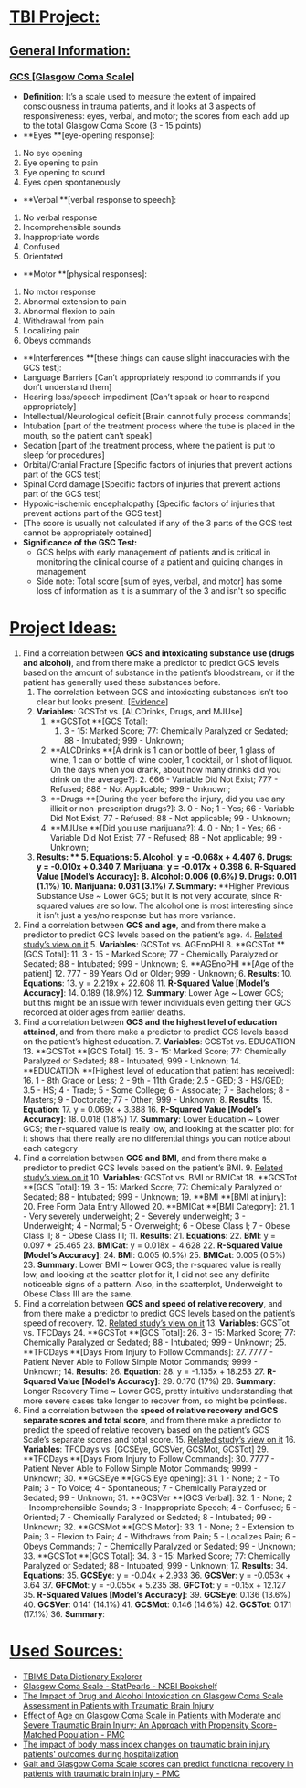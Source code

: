 # **<span style="text-decoration:underline;">TBI Project:</span>**

## **<span style="text-decoration:underline;">General Information:</span>**


### **<span style="text-decoration:underline;">GCS [Glasgow Coma Scale]</span>**



* **Definition**: It’s a scale used to measure the extent of impaired consciousness in trauma patients, and it looks at 3 aspects of responsiveness: eyes, verbal, and motor; the scores from each add up to the total Glasgow Coma Score (3 - 15 points)
* **Eyes **[eye-opening response]:
1. No eye opening
2. Eye opening to pain
3. Eye opening to sound
4. Eyes open spontaneously
* **Verbal **[verbal response to speech]:
1. No verbal response
2. Incomprehensible sounds
3. Inappropriate words
4. Confused
5. Orientated
* **Motor **[physical responses]:
1. No motor response
2. Abnormal extension to pain
3. Abnormal flexion to pain
4. Withdrawal from pain
5. Localizing pain
6. Obeys commands
* **Interferences **[these things can cause slight inaccuracies with the GCS test]:
* Language Barriers [Can’t appropriately respond to commands if you don’t understand them]
* Hearing loss/speech impediment [Can’t speak or hear to respond appropriately]
* Intellectual/Neurological deficit [Brain cannot fully process commands]
* Intubation [part of the treatment process where the tube is placed in the mouth, so the patient can’t speak]
* Sedation [part of the treatment process, where the patient is put to sleep for procedures]
* Orbital/Cranial Fracture [Specific factors of injuries that prevent actions part of the GCS test]
* Spinal Cord damage [Specific factors of injuries that prevent actions part of the GCS test]
* Hypoxic-ischemic encephalopathy [Specific factors of injuries that prevent actions part of the GCS test]
* [The score is usually not calculated if any of the 3 parts of the GCS test cannot be appropriately obtained]
* **Significance of the GSC Test:**
    * GCS helps with early management of patients and is critical in monitoring the clinical course of a patient and guiding changes in management
    * Side note: Total score [sum of eyes, verbal, and motor] has some loss of information as it is a summary of the 3 and isn't so specific


# **<span style="text-decoration:underline;">Project Ideas:</span>**



1. Find a correlation between **GCS and intoxicating substance use (drugs and alcohol)**, and from there make a predictor to predict GCS levels based on the amount of substance in the patient’s bloodstream, or if the patient has generally used these substances before.
    1. The correlation between GCS and intoxicating substances isn’t too clear but looks present. [[Evidence](https://pubmed.ncbi.nlm.nih.gov/31881342/)]
    2. **Variables**: GCSTot vs. [ALCDrinks, Drugs, and MJUse]
        1. **GCSTot **[GCS Total]: 
            1. 3 - 15: Marked Score;  77: Chemically Paralyzed or Sedated; 88 - Intubated; 999 - Unknown;
        2. **ALCDrinks **[A drink is 1 can or bottle of beer, 1 glass of wine, 1 can or bottle of wine cooler, 1 cocktail, or 1 shot of liquor. On the days when you drank, about how many drinks did you drink on the average?]:
            2. 666 - Variable Did Not Exist; 777 - Refused; 888 - Not Applicable; 999 - Unknown;
        3. **Drugs **[During the year before the injury, did you use any illicit or non-prescription drugs?]:
            3. 0 - No; 1 - Yes; 66 - Variable Did Not Exist; 77 - Refused; 88 - Not applicable; 99 - Unknown;
        4. **MJUse **[Did you use marijuana?]:
            4. 0 - No; 1 - Yes; 66 - Variable Did Not Exist; 77 - Refused; 88 - Not applicable; 99 - Unknown; 
    3. **Results: **
        5. **Equations**: 
            5. **Alcohol**: y = -0.068x + 4.407
            6. **Drugs**: y = -0.010x + 0.340
            7. **Marijuana**: y = -0.017x + 0.398
        6. **R-Squared Value [Model’s Accuracy]**:
            8. **Alcohol**:  0.006 (0.6%)
            9. **Drugs**: 0.011 (1.1%)
            10. **Marijuana**: 0.031 (3.1%)
        7. **Summary**:** **Higher Previous Substance Use ~ Lower GCS; but it is not very accurate, since R-squared values are so low. The alcohol one is most interesting since it isn’t just a yes/no response but has more variance.
2. Find a correlation between **GCS and age**, and from there make a predictor to predict GCS levels based on the patient’s age.
    4. [Related study’s view on it](https://www.ncbi.nlm.nih.gov/pmc/articles/PMC5708017/)
    5. **Variables**: GCSTot vs. AGEnoPHI
        8. **GCSTot **[GCS Total]: 
            11. 3 - 15 - Marked Score;  77 - Chemically Paralyzed or Sedated; 88 - Intubated; 999 - Unknown;
        9. **AGEnoPHI **[Age of the patient]
            12. 777 - 89 Years Old or Older; 999 - Unknown;
    6. **Results**:
        10. **Equations**:
            13. y = 2.219x + 22.608
        11. **R-Squared Value [Model’s Accuracy]**:
            14. 0.189 (18.9%)
        12. **Summary**: Lower Age ~ Lower GCS; but this might be an issue with fewer individuals even getting their GCS recorded at older ages from earlier deaths.
3. Find a correlation between **GCS and the highest level of education attained**, and from there make a predictor to predict GCS levels based on the patient’s highest education.
    7. **Variables**: GCSTot vs. EDUCATION
        13. **GCSTot **[GCS Total]: 
            15. 3 - 15: Marked Score;  77: Chemically Paralyzed or Sedated; 88 - Intubated; 999 - Unknown;
        14. **EDUCATION **[Highest level of education that patient has received]:
            16. 1 - 8th Grade or Less; 2 - 9th - 11th Grade; 2.5 - GED; 3 - HS/GED; 3.5 - HS; 4 - Trade; 5 - Some College; 6 - Associate; 7 - Bachelors; 8 - Masters; 9 - Doctorate; 77 - Other; 999 - Unknown;
    8. **Results**:
        15. **Equation**:
            17. y = 0.069x + 3.388
        16. **R-Squared Value [Model’s Accuracy]**:
            18. 0.018 (1.8%)
        17. **Summary**: Lower Education ~ Lower GCS; the r-squared value is really low, and looking at the scatter plot for it shows that there really are no differential things you can notice about each category
4. Find a correlation between **GCS and BMI**, and from there make a predictor to predict GCS levels based on the patient’s BMI.
    9. [Related study’s view on it](https://pubmed.ncbi.nlm.nih.gov/37704513/)
    10. **Variables**: GCSTot vs. BMI or BMICat
        18. **GCSTot **[GCS Total]: 
            19. 3 - 15: Marked Score;  77: Chemically Paralyzed or Sedated; 88 - Intubated; 999 - Unknown;
        19. **BMI **[BMI at injury]:
            20. Free Form Data Entry Allowed
        20. **BMICat **[BMI Category]:
            21. 1 - Very severely underweight; 2 - Severely underweight; 3 - Underweight; 4 - Normal; 5 - Overweight; 6 - Obese Class I; 7 - Obese Class II; 8 - Obese Class III;
    11. **Results**:
        21. **Equations**:
            22. **BMI**: y = 0.097 + 25.465
            23. **BMICat**: y = 0.018x + 4.628
        22. **R-Squared Value [Model’s Accuracy]**:
            24. **BMI**: 0.005 (0.5%)
            25. **BMICat**: 0.005 (0.5%)
        23. **Summary**: Lower BMI ~ Lower GCS; the r-squared value is really low, and looking at the scatter plot for it, I did not see any definite noticeable signs of a pattern. Also, in the scatterplot, Underweight to Obese Class III are the same.
5. Find a correlation between **GCS and speed of relative recovery**, and from there make a predictor to predict GCS levels based on the patient’s speed of recovery.
    12. [Related study’s view on it](https://www.ncbi.nlm.nih.gov/pmc/articles/PMC4298893/)
    13. **Variables**: GCSTot vs. TFCDays
        24. **GCSTot **[GCS Total]: 
            26. 3 - 15: Marked Score;  77: Chemically Paralyzed or Sedated; 88 - Intubated; 999 - Unknown;
        25. **TFCDays **[Days From Injury to Follow Commands]:
            27. 7777 - Patient Never Able to Follow Simple Motor Commands; 9999 - Unknown;
    14. **Results**:
        26. **Equation**: 
            28. y = -1.135x + 18.253
        27. **R-Squared Value [Model’s Accuracy]**: 
            29. 0.170 (17%)
        28. **Summary**: Longer Recovery Time ~ Lower GCS, pretty intuitive understanding that more severe cases take longer to recover from, so might be pointless.
6. Find a correlation between the **speed of relative recovery and GCS separate scores and total score**, and from there make a predictor to predict the speed of relative recovery based on the patient’s GCS Scale’s separate scores and total score.
    15. [Related study’s view on it](https://www.ncbi.nlm.nih.gov/pmc/articles/PMC4298893/)
    16. **Variables**: TFCDays vs. [GCSEye, GCSVer, GCSMot, GCSTot]
        29. **TFCDays **[Days From Injury to Follow Commands]:
            30. 7777 - Patient Never Able to Follow Simple Motor Commands; 9999 - Unknown;
        30. **GCSEye **[GCS Eye opening]:
            31. 1 - None; 2 - To Pain; 3 - To Voice; 4 - Spontaneous; 7 - Chemically Paralyzed or Sedated; 99 - Unknown;
        31. **GCSVer **[GCS Verbal]:
            32. 1 - None; 2 - Incomprehensible Sounds; 3 - Inappropriate Speech; 4 - Confused; 5 - Oriented; 7 - Chemically Paralyzed or Sedated; 8 - Intubated; 99 - Unknown;
        32. **GCSMot **[GCS Motor]:
            33. 1 - None; 2 - Extension to Pain; 3 - Flexion to Pain; 4 - Withdraws from Pain; 5 - Localizes Pain; 6 - Obeys Commands; 7 - Chemically Paralyzed or Sedated; 99 - Unknown;
        33. **GCSTot **[GCS Total]: 
            34. 3 - 15: Marked Score;  77: Chemically Paralyzed or Sedated; 88 - Intubated; 999 - Unknown;
    17. **Results**:
        34. **Equations**:
            35. **GCSEye**: y = -0.04x + 2.933
            36. **GCSVer**: y = -0.053x + 3.64
            37. **GFCMot**: y = -0.055x + 5.235
            38. **GFCTot**: y = -0.15x + 12.127
        35. **R-Squared Values [Model’s Accuracy]**:
            39. **GCSEye**: 0.136 (13.6%)
            40. **GCSVer**: 0.141 (14.1%)
            41. **GCSMot**: 0.146 (14.6%)
            42. **GCSTot**: 0.171 (17.1%)
        36. **Summary**:


# **<span style="text-decoration:underline;">Used Sources:</span>**



* [TBIMS Data Dictionary Explorer](https://hub.tbindsc.org/tbimsdatadictionary/Home) 
* [Glasgow Coma Scale - StatPearls - NCBI Bookshelf](https://www.ncbi.nlm.nih.gov/books/NBK513298/)
* [The Impact of Drug and Alcohol Intoxication on Glasgow Coma Scale Assessment in Patients with Traumatic Brain Injury](https://pubmed.ncbi.nlm.nih.gov/31881342/) 
* [Effect of Age on Glasgow Coma Scale in Patients with Moderate and Severe Traumatic Brain Injury: An Approach with Propensity Score-Matched Population - PMC](https://www.ncbi.nlm.nih.gov/pmc/articles/PMC5708017/) 
* [The impact of body mass index changes on traumatic brain injury patients' outcomes during hospitalization](https://pubmed.ncbi.nlm.nih.gov/37704513/) 
* [Gait and Glasgow Coma Scale scores can predict functional recovery in patients with traumatic brain injury - PMC](https://www.ncbi.nlm.nih.gov/pmc/articles/PMC4298893/) 